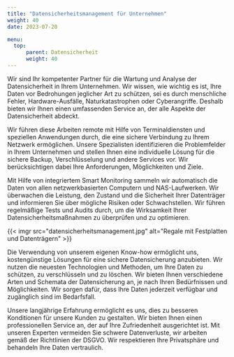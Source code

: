 ```yaml
---
title: "Datensicherheitsmanagement für Unternehmen"
weight: 40
date: 2023-07-20

menu:
  top:
      parent: Datensicherheit
      weight: 40
---
```


Wir sind Ihr kompetenter Partner für die Wartung und Analyse der Datensicherheit in Ihrem Unternehmen. Wir wissen, wie wichtig es ist, Ihre Daten vor Bedrohungen jeglicher Art zu schützen, sei es durch menschliche Fehler, Hardware-Ausfälle, Naturkatastrophen oder Cyberangriffe. Deshalb bieten wir Ihnen einen umfassenden Service an, der alle Aspekte der Datensicherheit abdeckt.

Wir führen diese Arbeiten remote mit Hilfe von Terminaldiensten und speziellen Anwendungen durch, die eine sichere Verbindung zu Ihrem Netzwerk ermöglichen. Unsere Spezialisten identifizieren die Problemfelder in Ihrem Unternehmen und stellen Ihnen eine individuelle Lösung für die sichere Backup, Verschlüsselung und andere Services vor. Wir berücksichtigen dabei Ihre Anforderungen, Möglichkeiten und Ziele.

Mit Hilfe von integriertem Smart Monitoring sammeln wir automatisch die Daten von allen netzwerkbasierten Computern und NAS-Laufwerken. Wir überwachen die Leistung, den Zustand und die Sicherheit Ihrer Datenträger und informieren Sie über mögliche Risiken oder Schwachstellen. Wir führen regelmäßige Tests und Audits durch, um die Wirksamkeit Ihrer Datensicherheitsmaßnahmen zu überprüfen und zu optimieren.

{{< imgr src="datensicherheitsmanagement.jpg" alt="Regale mit Festplatten und Datenträgern" >}}

Die Verwendung von unserem eigenen Know-how ermöglicht uns, kostengünstige Lösungen für eine sichere Datensicherung anzubieten. Wir nutzen die neuesten Technologien und Methoden, um Ihre Daten zu schützen, zu verschlüsseln und zu löschen. Wir bieten Ihnen verschiedene Arten und Schemata der Datensicherung an, je nach Ihren Bedürfnissen und Möglichkeiten. Wir sorgen dafür, dass Ihre Daten jederzeit verfügbar und zugänglich sind im Bedarfsfall.

Unsere langjährige Erfahrung ermöglicht es uns, dies zu besseren Konditionen für unsere Kunden zu gestalten. Wir bieten Ihnen einen professionellen Service an, der auf Ihre Zufriedenheit ausgerichtet ist. Mit unseren Experten vermeiden Sie schwere Datenverluste, wir arbeiten gemäß der Richtlinien der DSGVO. Wir respektieren Ihre Privatsphäre und behandeln Ihre Daten vertraulich.
